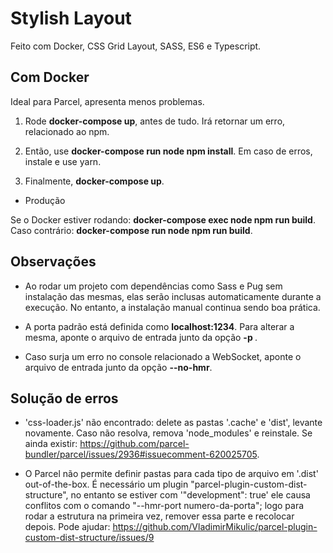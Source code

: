 # Stylish Layout

Feito com Docker, CSS Grid Layout, SASS, ES6 e Typescript.

## Com Docker

Ideal para Parcel, apresenta menos problemas.

1) Rode **docker-compose up**, antes de tudo. Irá retornar um erro, relacionado ao npm.

1) Então, use **docker-compose run node npm install**. Em caso de erros, instale e use yarn.

2) Finalmente, **docker-compose up**.

- Produção

Se o Docker estiver rodando: **docker-compose exec node npm run build**.
Caso contrário: **docker-compose run node npm run build**.

## Observações

- Ao rodar um projeto com dependências como Sass e Pug sem instalação das mesmas, elas serão inclusas automaticamente durante a execução. No entanto, a instalação manual continua sendo boa prática.

- A porta padrão está definida como **localhost:1234**. Para alterar a mesma, aponte o arquivo de entrada junto da opção **-p <numero da porta>**.

- Caso surja um erro no console relacionado a WebSocket, aponte o arquivo de entrada junto da opção **--no-hmr**.

## Solução de erros

- 'css-loader.js' não encontrado: delete as pastas '.cache' e 'dist', levante novamente. Caso não resolva, remova 'node_modules' e reinstale.
Se ainda existir: https://github.com/parcel-bundler/parcel/issues/2936#issuecomment-620025705.

- O Parcel não permite definir pastas para cada tipo de arquivo em '.dist' out-of-the-box. É necessário um plugin "parcel-plugin-custom-dist-structure",
no entanto se estiver com '"development": true' ele causa conflitos com o comando "--hmr-port numero-da-porta"; logo para rodar a estrutura na primeira vez, remover essa parte e recolocar depois.
Pode ajudar: https://github.com/VladimirMikulic/parcel-plugin-custom-dist-structure/issues/9
